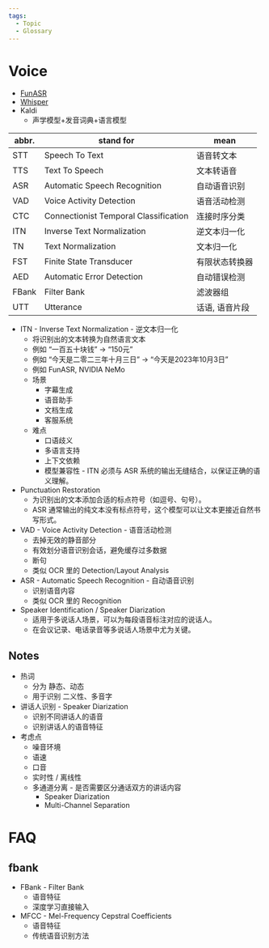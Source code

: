 ```yaml
---
tags:
  - Topic
  - Glossary
---
```


# Voice

- [FunASR](./funasr.md)
- [Whisper](./whisper.md)
- Kaldi
  - 声学模型+发音词典+语言模型

| abbr. | stand for                             | mean           |
| ----- | ------------------------------------- | -------------- |
| STT   | Speech To Text                        | 语音转文本     |
| TTS   | Text To Speech                        | 文本转语音     |
| ASR   | Automatic Speech Recognition          | 自动语音识别   |
| VAD   | Voice Activity Detection              | 语音活动检测   |
| CTC   | Connectionist Temporal Classification | 连接时序分类   |
| ITN   | Inverse Text Normalization            | 逆文本归一化   |
| TN    | Text Normalization                    | 文本归一化     |
| FST   | Finite State Transducer               | 有限状态转换器 |
| AED   | Automatic Error Detection             | 自动错误检测   |
| FBank | Filter Bank                           | 滤波器组       |
| UTT   | Utterance                             | 话语, 语音片段 |

- ITN - Inverse Text Normalization - 逆文本归一化
  - 将识别出的文本转换为自然语言文本
  - 例如 “一百五十块钱” -> “150元”
  - 例如 “今天是二零二三年十月三日” → “今天是2023年10月3日”
  - 例如 FunASR, NVIDIA NeMo
  - 场景
    - 字幕生成
    - 语音助手
    - 文档生成
    - 客服系统
  - 难点
    - 口语歧义
    - 多语言支持
    - 上下文依赖
    - 模型兼容性 - ITN 必须与 ASR 系统的输出无缝结合，以保证正确的语义理解。
- Punctuation Restoration
  - 为识别出的文本添加合适的标点符号（如逗号、句号）。
  - ASR 通常输出的纯文本没有标点符号，这个模型可以让文本更接近自然书写形式。
- VAD - Voice Activity Detection - 语音活动检测
  - 去掉无效的静音部分
  - 有效划分语音识别会话，避免缓存过多数据
  - 断句
  - 类似 OCR 里的 Detection/Layout Analysis
- ASR - Automatic Speech Recognition - 自动语音识别
  - 识别语音内容
  - 类似 OCR 里的 Recognition
- Speaker Identification / Speaker Diarization
  - 适用于多说话人场景，可以为每段语音标注对应的说话人。
  - 在会议记录、电话录音等多说话人场景中尤为关键。

## Notes

- 热词
  - 分为 静态、动态
  - 用于识别 二义性、多音字
- 讲话人识别 - Speaker Diarization
  - 识别不同讲话人的语音
  - 识别讲话人的语音特征
- 考虑点
  - 噪音环境
  - 语速
  - 口音
  - 实时性 / 离线性
  - 多通道分离 - 是否需要区分通话双方的讲话内容
    - Speaker Diarization
    - Multi-Channel Separation

# FAQ

## fbank

- FBank - Filter Bank
  - 语音特征
  - 深度学习直接输入
- MFCC - Mel-Frequency Cepstral Coefficients
  - 语音特征
  - 传统语音识别方法
